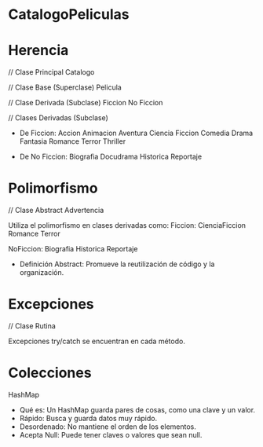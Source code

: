 # CatalogoPeliculas

# Herencia
// Clase Principal
Catalogo

// Clase Base (Superclase) 
Pelicula

// Clase Derivada (Subclase)
Ficcion
No Ficcion

// Clases Derivadas (Subclase)
- De Ficcion:
Accion
Animacion
Aventura
Ciencia Ficcion
Comedia
Drama
Fantasia
Romance
Terror
Thriller

- De No Ficcion: 
Biografia
Docudrama
Historica
Reportaje

# Polimorfismo
// Clase Abstract Advertencia
  
Utiliza el polimorfismo en clases derivadas como:
Ficcion:
CienciaFiccion
Romance
Terror

NoFiccion:
Biografia
Historica
Reportaje

- Definición Abstract: Promueve la reutilización de código y la organización.

# Excepciones
// Clase Rutina

Excepciones try/catch se encuentran en cada método.

# Colecciones
HashMap
- Qué es: Un HashMap guarda pares de cosas, como una clave y un valor.
- Rápido: Busca y guarda datos muy rápido.
- Desordenado: No mantiene el orden de los elementos.
- Acepta Null: Puede tener claves o valores que sean null.
